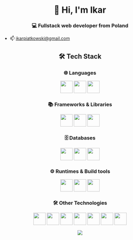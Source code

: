 <h1 align="center">👋 Hi, I'm Ikar</h1>

<h3 align="center">💻 Fullstack web developer from Poland</h3>

- 📫 [ikarpiatkowski@gmail.com](mailto:ikarpiatkowski@gmail.com)

<h2 align="center">🛠️ Tech Stack</h2>

<h3 align="center">🌐 Languages</h3>
<p align="center">
    <img width="40" height="40" src="https://cdn.simpleicons.org/javascript"/>
    <img width="40" height="40" src="https://cdn.simpleicons.org/typescript"/>
    <img width="40" height="40" src="https://cdn.simpleicons.org/go"/>
</p>

<h3 align="center">📚 Frameworks & Libraries</h3>
<p align="center">    
    <img width="40" height="40" src="https://cdn.simpleicons.org/react"/>
    <img width="40" height="40" src="https://cdn.simpleicons.org/next.js"/>
    <img width="40" height="40" src="https://cdn.simpleicons.org/tailwindcss"/>
</p>

<h3 align="center">🗄️ Databases</h3>
<p align="center">    
    <img width="40" height="40" src="https://cdn.simpleicons.org/postgresql"/>
    <img width="40" height="40" src="https://cdn.simpleicons.org/mongodb"/>
    <img width="40" height="40" src="https://cdn.simpleicons.org/supabase"/>
</p>

<h3 align="center">⚙️ Runtimes & Build tools</h3>
<p align="center">    
    <img width="40" height="40" src="https://cdn.simpleicons.org/deno"/>
    <img width="40" height="40" src="https://cdn.simpleicons.org/node.js"/>
    <img width="40" height="40" src="https://cdn.simpleicons.org/vite"/>
</p>

<h3 align="center">🛠️ Other Technologies</h3>
<p align="center">    
    <img width="40" height="40" src="https://cdn.simpleicons.org/docker"/>
    <img width="40" height="40" src="https://cdn.simpleicons.org/git"/>
    <img width="40" height="40" src="https://cdn.simpleicons.org/linux"/>
    <img width="40" height="40" src="https://cdn.simpleicons.org/gnubash"/>
    <img width="40" height="40" src="https://cdn.simpleicons.org/storybook"/>
    <img width="40" height="40" src="https://cdn.simpleicons.org/zod"/>
    <img width="40" height="40" src="https://cdn.simpleicons.org/i18next"/>
</p>

<p align="center">
    <img src="https://github-readme-stats.vercel.app/api/top-langs/?username=ikarpiatkowski&theme=dark&hide_border=true&layout=compact"/>
</p>
